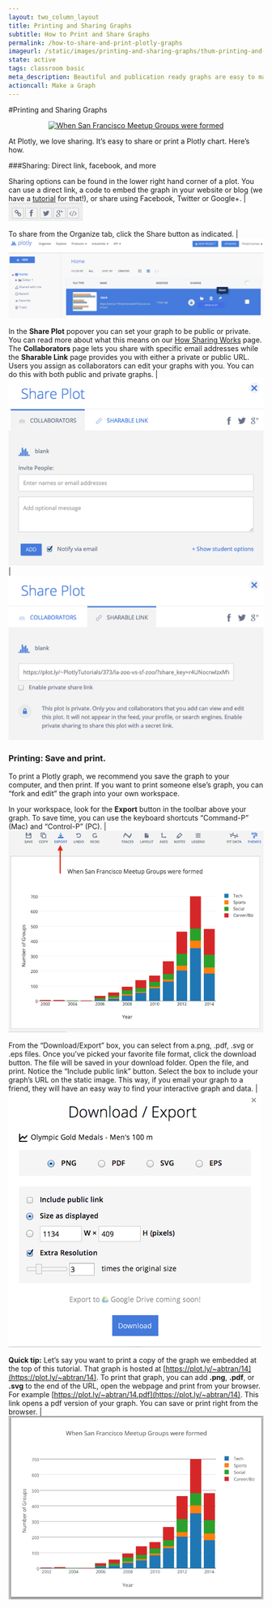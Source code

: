 ```yaml
---
layout: two_column_layout
title: Printing and Sharing Graphs
subtitle: How to Print and Share Graphs
permalink: /how-to-share-and-print-plotly-graphs
imageurl: /static/images/printing-and-sharing-graphs/thum-printing-and-sharing-graphs.png
state: active
tags: classroom basic
meta_description: Beautiful and publication ready graphs are easy to make, share, and print with Plotly. A step-by-step tutorial of how to save, download, and share Plotly graphs.
actioncall: Make a Graph
---
```


#Printing and Sharing Graphs

<div>
    <a href="https://plot.ly/~abtran/14/" target="_blank" title="When San Francisco Meetup Groups were formed" style="display: block; text-align: center;"><img src="https://plot.ly/~abtran/14.png" alt="When San Francisco Meetup Groups were formed" style="max-width: 100%;width: 1137px;"  width="1137" onerror="this.onerror=null;this.src='https://plot.ly/404.png';" /></a>
    <script data-plotly="abtran:14" src="https://plot.ly/embed.js" async></script>
</div>

At Plotly, we love sharing. It’s easy to share or print a Plotly chart. Here’s how.

###Sharing: Direct link, facebook, and more

Sharing options can be found in the lower right hand corner of a plot. You can use a direct link, a code to embed the graph in your website or blog (we have a <a href="https://plot.ly/embed/">tutorial</a> for that!), or share using Facebook, Twitter or Google+. | ![Sharing options](/static/images/printing-and-sharing-graphs/sharing-options.png)

To share from the Organize tab, click the Share button as indicated. | ![Share button](/static/images/printing-and-sharing-graphs/share-button.png)

In the **Share Plot** popover you can set your graph to be public or private. You can read more about what this means on our <a href="http://help.plot.ly/how-sharing-works-in-plotly/">How Sharing Works</a> page. The **Collaborators** page lets you share with specific email addresses while the **Sharable Link** page provides you with either a private or public URL. Users you assign as collaborators can edit your graphs with you. You can do this with both public and private graphs. | ![Collaborators page](/static/images/printing-and-sharing-graphs/collaborators.png) | ![Sharable link](/static/images/printing-and-sharing-graphs/sharable-link.png)

### Printing: Save and print.

To print a Plotly graph, we recommend you save the graph to your computer, and then print. If you want to print someone else’s graph, you can “fork and edit” the graph into your own workspace.

In your workspace, look for the **Export** button in the toolbar above your graph. To save time, you can use the keyboard shortcuts “Command-P” (Mac) and “Control-P” (PC). | ![Export button](/static/images/printing-and-sharing-graphs/export-button.png)

From the “Download/Export” box, you can select from a.png, .pdf, .svg or .eps files. Once you’ve picked your favorite file format, click the download button. The file will be saved in your download folder. Open the file, and print. Notice the “Include public link” button. Select the box to include your graph&#8217;s URL on the static image. This way, if you email your graph to a friend, they will have an easy way to find your interactive graph and data. | ![download export box](/static/images/printing-and-sharing-graphs/download-export.png)

**Quick tip:** Let’s say you want to print a copy of the graph we embedded at the top of this tutorial. That graph is hosted at [https://plot.ly/~abtran/14](https://plot.ly/~abtran/14). To print that graph, you can add **.png**, **.pdf**, or **.svg** to the end of the URL, open the webpage and print from your browser. For example [https://plot.ly/~abtran/14.pdf](https://plot.ly/~abtran/14). This link opens a pdf version of your graph. You can save or print right from the browser.  | ![final pdf](/static/images/printing-and-sharing-graphs/final-pdf.png)
